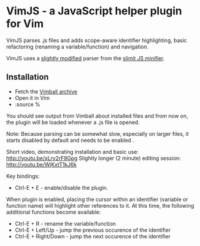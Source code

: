 # VimJS - a JavaScript helper plugin for Vim

VimJS parses .js files and adds scope-aware identifier highlighting, basic refactoring (renaming a variable/function) and navigation.

VimJS uses a [slightly modified](https://github.com/rojer/slimit) parser from the [slimit JS minifier](https://github.com/rspivak/slimit).

## Installation

* Fetch the [Vimball archive](https://raw.githubusercontent.com/rojer/vimjs/master/vimjs.vmb)
* Open it in Vim
* :source %

You should see output from Vimball about installed files and from now on, the plugin will be loaded whenever a .js file is opened.

Note: Because parsing can be somewhat slow, especially on larger files, it starts disabled by default and needs to be enabled .

Short video, demonstrating installation and basic use: http://youtu.be/xLrv2rF9Gpg
Slightly longer (2 minute) editing session: http://youtu.be/WjKxtT1kJ6k

Key bindings:

* Ctrl-E + E - enable/disable the plugin.

When plugin is enabled, placing the cursor within an identifier (variable or function name) will highlight other references to it.
At this time, the following additional functions become available:

* Ctrl-E + R          - rename the variable/function
* Ctrl-E + Left/Up    - jump the previous occurence of the identifier
* Ctrl-E + Right/Down - jump the next occurence of the identifier
